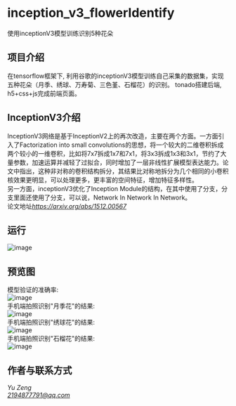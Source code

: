 # inception_v3_flowerIdentify
使用inceptionV3模型训练识别5种花朵

## 项目介绍
 
在tensorflow框架下, 利用谷歌的inceptionV3模型训练自己采集的数据集，实现五种花朵（月季、绣球、万寿菊、三色堇、石榴花）的识别。
tonado搭建后端, h5+css+js完成前端页面。

## InceptionV3介绍
InceptionV3网络是基于InceptionV2上的再次改造，主要在两个方面。一方面引入了Factorization into small convolutions的思想，将一个较大的二维卷积拆成两个较小的一维卷积，比如将7x7拆成1x7和7x1，将3x3拆成1x3和3x1，节约了大量参数，加速运算并减轻了过拟合，同时增加了一层非线性扩展模型表达能力。论文中指出，这种非对称的卷积结构拆分，其结果比对称地拆分为几个相同的小卷积核效果更明显，可以处理更多，更丰富的空间特征，增加特征多样性。<br>
另一方面，inceptionV3优化了Inception Module的结构，在其中使用了分支，分支里面还使用了分支，可以说，Network In Network In Network。<br>
论文地址*https://arxiv.org/abs/1512.00567*

## 运行
![image](https://github.com/zy1998/hdrPro/blob/master/static/images/run.JPG)


## 预览图
模型验证的准确率: <br>
![image](https://github.com/zy1998/inception_v3_flowerIdentify/blob/master/static/images/%E5%87%86%E7%A1%AE%E7%8E%87.JPG) <br>
手机端拍照识别"月季花"的结果: <br>
![image](https://github.com/zy1998/inception_v3_flowerIdentify/blob/master/static/images/%E6%9C%88%E5%AD%A3%E8%8A%B1%E8%AF%86%E5%88%AB%E7%BB%93%E6%9E%9C.png) <br>
手机端拍照识别"绣球花"的结果: <br>
![image](https://github.com/zy1998/inception_v3_flowerIdentify/blob/master/static/images/%E7%BB%A3%E7%90%83%E8%8A%B1%E8%AF%86%E5%88%AB%E7%BB%93%E6%9E%9C.png) <br>
手机端拍照识别"石榴花"的结果: <br>
![image](https://github.com/zy1998/inception_v3_flowerIdentify/blob/master/static/images/%E7%9F%B3%E6%A6%B4%E8%8A%B1%E8%AF%86%E5%88%AB%E7%BB%93%E6%9E%9C.png)



## 作者与联系方式
*Yu Zeng* <br>
*2194877791@qq.com*
